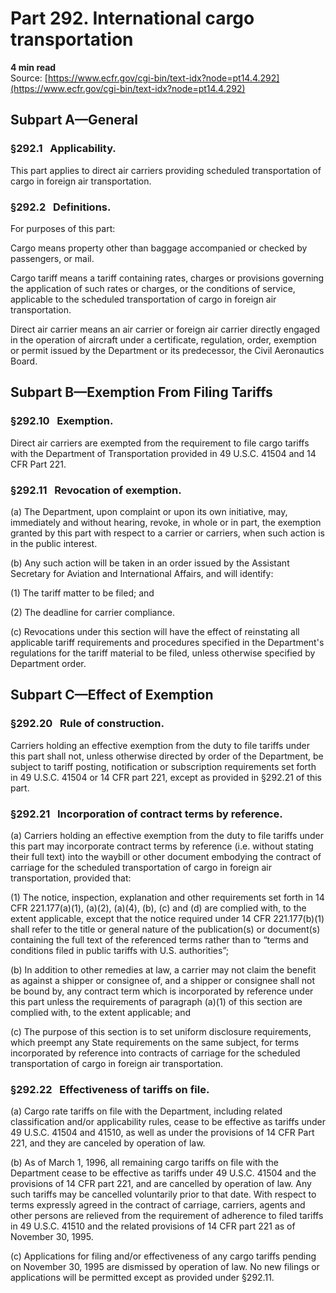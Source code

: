 # Part 292. International cargo transportation
**4 min read**  
Source: [https://www.ecfr.gov/cgi-bin/text-idx?node=pt14.4.292](https://www.ecfr.gov/cgi-bin/text-idx?node=pt14.4.292)

## Subpart A—General

### §292.1   Applicability.

This part applies to direct air carriers providing scheduled transportation of cargo in foreign air transportation.

### §292.2   Definitions.

For purposes of this part:

Cargo means property other than baggage accompanied or checked by passengers, or mail.

Cargo tariff means a tariff containing rates, charges or provisions governing the application of such rates or charges, or the conditions of service, applicable to the scheduled transportation of cargo in foreign air transportation.

Direct air carrier means an air carrier or foreign air carrier directly engaged in the operation of aircraft under a certificate, regulation, order, exemption or permit issued by the Department or its predecessor, the Civil Aeronautics Board.

## Subpart B—Exemption From Filing Tariffs

### §292.10   Exemption.

Direct air carriers are exempted from the requirement to file cargo tariffs with the Department of Transportation provided in 49 U.S.C. 41504 and 14 CFR Part 221.

### §292.11   Revocation of exemption.

(a) The Department, upon complaint or upon its own initiative, may, immediately and without hearing, revoke, in whole or in part, the exemption granted by this part with respect to a carrier or carriers, when such action is in the public interest.

(b) Any such action will be taken in an order issued by the Assistant Secretary for Aviation and International Affairs, and will identify:

(1) The tariff matter to be filed; and

(2) The deadline for carrier compliance.

(c) Revocations under this section will have the effect of reinstating all applicable tariff requirements and procedures specified in the Department's regulations for the tariff material to be filed, unless otherwise specified by Department order.

## Subpart C—Effect of Exemption

### §292.20   Rule of construction.

Carriers holding an effective exemption from the duty to file tariffs under this part shall not, unless otherwise directed by order of the Department, be subject to tariff posting, notification or subscription requirements set forth in 49 U.S.C. 41504 or 14 CFR part 221, except as provided in §292.21 of this part.

### §292.21   Incorporation of contract terms by reference.

(a) Carriers holding an effective exemption from the duty to file tariffs under this part may incorporate contract terms by reference (i.e. without stating their full text) into the waybill or other document embodying the contract of carriage for the scheduled transportation of cargo in foreign air transportation, provided that:

(1) The notice, inspection, explanation and other requirements set forth in 14 CFR 221.177(a)(1), (a)(2), (a)(4), (b), (c) and (d) are complied with, to the extent applicable, except that the notice required under 14 CFR 221.177(b)(1) shall refer to the title or general nature of the publication(s) or document(s) containing the full text of the referenced terms rather than to “terms and conditions filed in public tariffs with U.S. authorities”;

(b) In addition to other remedies at law, a carrier may not claim the benefit as against a shipper or consignee of, and a shipper or consignee shall not be bound by, any contract term which is incorporated by reference under this part unless the requirements of paragraph (a)(1) of this section are complied with, to the extent applicable; and

(c) The purpose of this section is to set uniform disclosure requirements, which preempt any State requirements on the same subject, for terms incorporated by reference into contracts of carriage for the scheduled transportation of cargo in foreign air transportation.

### §292.22   Effectiveness of tariffs on file.

(a) Cargo rate tariffs on file with the Department, including related classification and/or applicability rules, cease to be effective as tariffs under 49 U.S.C. 41504 and 41510, as well as under the provisions of 14 CFR Part 221, and they are canceled by operation of law.

(b) As of March 1, 1996, all remaining cargo tariffs on file with the Department cease to be effective as tariffs under 49 U.S.C. 41504 and the provisions of 14 CFR part 221, and are cancelled by operation of law. Any such tariffs may be cancelled voluntarily prior to that date. With respect to terms expressly agreed in the contract of carriage, carriers, agents and other persons are relieved from the requirement of adherence to filed tariffs in 49 U.S.C. 41510 and the related provisions of 14 CFR part 221 as of November 30, 1995.

(c) Applications for filing and/or effectiveness of any cargo tariffs pending on November 30, 1995 are dismissed by operation of law. No new filings or applications will be permitted except as provided under §292.11.